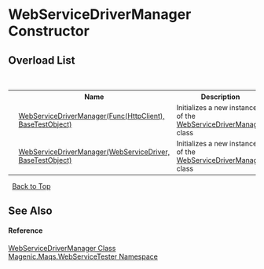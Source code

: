 # WebServiceDriverManager Constructor 
 


## Overload List
&nbsp;<table><tr><th></th><th>Name</th><th>Description</th></tr><tr><td>![Public method](media/pubmethod.gif "Public method")</td><td><a href="MAQS_5/WebServices_AUTOGENERATED/WebServiceDriverManager_Constructor_(Func(HttpClient),_BaseTestObject)">WebServiceDriverManager(Func(HttpClient), BaseTestObject)</a></td><td>
Initializes a new instance of the <a href="MAQS_5/WebServices_AUTOGENERATED/WebServiceDriverManager_Class">WebServiceDriverManager</a> class</td></tr><tr><td>![Public method](media/pubmethod.gif "Public method")</td><td><a href="MAQS_5/WebServices_AUTOGENERATED/WebServiceDriverManager_Constructor_(WebServiceDriver,_BaseTestObject)">WebServiceDriverManager(WebServiceDriver, BaseTestObject)</a></td><td>
Initializes a new instance of the <a href="MAQS_5/WebServices_AUTOGENERATED/WebServiceDriverManager_Class">WebServiceDriverManager</a> class</td></tr></table>&nbsp;
<a href="#webservicedrivermanager-constructor">Back to Top</a>

## See Also


#### Reference
<a href="MAQS_5/WebServices_AUTOGENERATED/WebServiceDriverManager_Class">WebServiceDriverManager Class</a><br /><a href="MAQS_5/WebServices_AUTOGENERATED/Magenic-Maqs-WebServiceTester_Namespace">Magenic.Maqs.WebServiceTester Namespace</a><br />